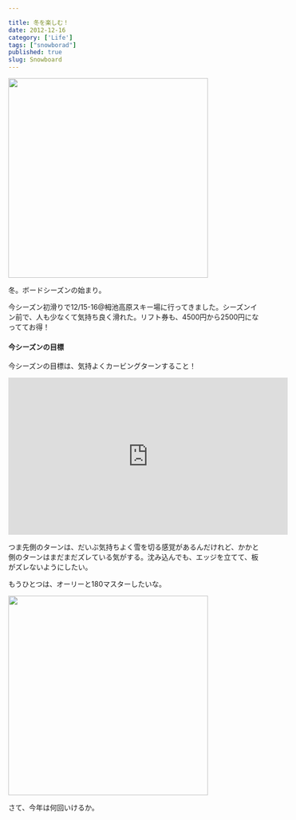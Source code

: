 ```yaml
---

title: 冬を楽しむ！
date: 2012-12-16
category: ['Life']
tags: ["snowborad"]
published: true
slug: Snowboard
---
```


<a href="http://www.flickr.com/photos/35571855@N06/8279271892/in/photostream" title="RIMG0038 by 35571855@N06, on Flickr"><img src="http://farm9.staticflickr.com/8489/8279271892_d2fa71d44c.jpg" width="400" /></a>

冬。ボードシーズンの始まり。

今シーズン初滑りで12/15-16@栂池高原スキー場に行ってきました。シーズンイン前で、人も少なくて気持ち良く滑れた。リフト券も、4500円から2500円になっててお得！




#### 今シーズンの目標	
今シーズンの目標は、気持よくカービングターンすること！

<iframe width="560" height="315" src="http://www.youtube.com/embed/VjoObN2xZQo" frameborder="0">　　　</iframe>

つま先側のターンは、だいぶ気持ちよく雪を切る感覚があるんだけれど、かかと側のターンはまだまだズレている気がする。沈み込んでも、エッジを立てて、板がズレないようにしたい。



もうひとつは、オーリーと180マスターしたいな。


<a href="http://www.flickr.com/photos/35571855@N06/8278026914/in/photostream" title="朝焼け by 35571855@N06, on Flickr"><img src="http://farm9.staticflickr.com/8491/8278026914_2091b36ca0.jpg" width="400" /></a>

さて、今年は何回いけるか。
